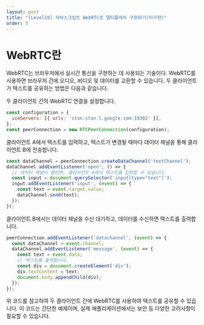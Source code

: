 ```yaml
---
layout: post
title: "[Level10] 자바스크립트 WebRTC로 멀티플레이 구현하기(미구현)"
order: 5
---
```


# WebRTC란

WebRTC는 브라우저에서 실시간 통신을 구현하는 데 사용되는 기술이다. WebRTC를 사용하면 브라우저 간에 오디오, 비디오 및 데이터를 교환할 수 있습니다. 두 클라이언트가 텍스트를 공유하는 방법은 다음과 같습니다.

두 클라이언트 간의 WebRTC 연결을 설정합니다.

```js
const configuration = {
  iceServers: [{ urls: 'stun:stun.l.google.com:19302' }],
};
const peerConnection = new RTCPeerConnection(configuration);
```

클라이언트 A에서 텍스트를 입력하고, 텍스트가 변경될 때마다 데이터 채널을 통해 클라이언트 B에 전송합니다.

```js
const dataChannel = peerConnection.createDataChannel('textChannel');
dataChannel.addEventListener('open', () => {
  // 데이터 채널이 열리면, 클라이언트 A에서 텍스트를 입력할 수 있습니다.
  const input = document.querySelector('input[type="text"]');
  input.addEventListener('input', (event) => {
    const text = event.target.value;
    dataChannel.send(text);
  });
});
```
클라이언트 B에서는 데이터 채널을 수신 대기하고, 데이터를 수신하면 텍스트를 출력합니다.
```js
peerConnection.addEventListener('datachannel', (event) => {
  const dataChannel = event.channel;
  dataChannel.addEventListener('message', (event) => {
    const text = event.data;
    // 텍스트를 출력합니다.
    const div = document.createElement('div');
    div.textContent = text;
    document.body.appendChild(div);
  });
});
```
위 코드를 참고하여 두 클라이언트 간에 WebRTC를 사용하여 텍스트를 공유할 수 있습니다. 이 코드는 간단한 예제이며, 실제 애플리케이션에서는 보안 등 다양한 고려사항이 필요할 수 있습니다.